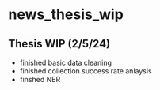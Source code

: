 # news_thesis_wip

## Thesis WIP (2/5/24)
* finished basic data cleaning
* finished collection success rate anlaysis
* finshed NER